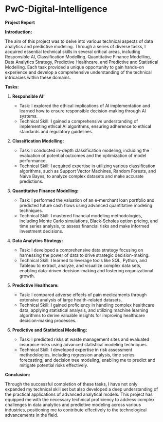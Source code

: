 # PwC-Digital-Intelligence

**Project Report**

**Introduction:**

The aim of this project was to delve into various technical aspects of data analytics and predictive modeling. Through a series of diverse tasks, I acquired essential technical skills in several critical areas, including Responsible AI, Classification Modelling, Quantitative Finance Modelling, Data Analytics Strategy, Predictive Healthcare, and Predictive and Statistical Modelling. Each task provided a unique opportunity to gain hands-on experience and develop a comprehensive understanding of the technical intricacies within these domains.

**Tasks:**

1. **Responsible AI:**
   - Task: I explored the ethical implications of AI implementation and learned how to ensure responsible decision-making through AI systems.
   - Technical Skill: I gained a comprehensive understanding of implementing ethical AI algorithms, ensuring adherence to ethical standards and regulatory guidelines.

2. **Classification Modelling:**
   - Task: I conducted in-depth classification modeling, including the evaluation of potential outcomes and the optimization of model performance.
   - Technical Skill: I acquired expertise in utilizing various classification algorithms, such as Support Vector Machines, Random Forests, and Naive Bayes, to analyze complex datasets and make accurate predictions.

3. **Quantitative Finance Modelling:**
   - Task: I performed the valuation of an e-merchant loan portfolio and predicted future cash flows using advanced quantitative modeling techniques.
   - Technical Skill: I mastered financial modeling methodologies, including Monte Carlo simulations, Black-Scholes option pricing, and time series analysis, to assess financial risks and make informed investment decisions.

4. **Data Analytics Strategy:**
   - Task: I developed a comprehensive data strategy focusing on harnessing the power of data to drive strategic decision-making.
   - Technical Skill: I learned to leverage tools like SQL, Python, and Tableau to extract, analyze, and visualize complex data sets, enabling data-driven decision-making and fostering organizational growth.

5. **Predictive Healthcare:**
   - Task: I compared adverse effects of pain medicaments through extensive analysis of large health-related datasets.
   - Technical Skill: I gained proficiency in handling complex healthcare data, applying statistical analysis, and utilizing machine learning algorithms to derive valuable insights for improving healthcare decision-making processes.

7. **Predictive and Statistical Modelling:**
   - Task: I predicted risks at waste management sites and evaluated insurance risks using advanced statistical modeling techniques.
   - Technical Skill: I developed expertise in risk assessment methodologies, including regression analysis, time series forecasting, and decision tree modeling, enabling me to predict and mitigate potential risks effectively.

**Conclusion:**

Through the successful completion of these tasks, I have not only expanded my technical skill set but also developed a deep understanding of the practical applications of advanced analytical models. This project has equipped me with the necessary technical proficiency to address complex challenges in data analytics and predictive modeling across various industries, positioning me to contribute effectively to the technological advancements in the field.
